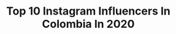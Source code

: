 ---
title: Top 10 Instagram Influencers In Colombia In 2020
description: >-
  Find top Instagram influencers in Colombia in 2020. Most popular hashtags: # #colores #tb #zen.
platform: Instagram
profiles:
  - username: "soyjorgebernal"
    fullname: >-
      Jorge Bernal
    location: "Colombia"
    followers: 7099
    engagement: 1763
    commentsToLikes: 0.180423
    id: ck9hcvq9an61y0j78ktzkrs7w
    verified: false
    hashtags: "#happybirthday, #mejoresamigos, #like, #tbt"
  - username: "soydylann"
    fullname: >-
      dylan🦋
    location: "Colombia"
    followers: 34128
    engagement: 1472
    commentsToLikes: 0.111269
    id: ck9whicx4xzqs0j78f2zsqtww
    verified: false
    hashtags: ""
  - username: "heavy_rada"
    fullname: >-
      𝙃 𝙀 𝘼 𝙑 𝙔   𝙍 𝘼 𝘿 𝘼 💜
    location: "Colombia"
    followers: 23858
    engagement: 1283
    commentsToLikes: 0.104026
    id: ck0w3ll1wu0zb0i19ln6iuvj4
    verified: false
    hashtags: "#felizdiadelni, #1million, #colores"
  - username: "sofisalazarh"
    fullname: >-
      Sofía Salazar 👸
    location: "Colombia"
    followers: 65004
    engagement: 1259
    commentsToLikes: 0.089272
    id: ck5ch3q9qq1zq0i11ahgq3nbf
    verified: false
    hashtags: ""
  - username: "folliedolliebeaute"
    fullname: >-
      #FollieDollieTips 🌿 كارلا
    location: "Colombia"
    followers: 62727
    engagement: 1175
    commentsToLikes: 0.204695
    id: ck15qy8xd58i10i199uk0b5pn
    verified: false
    hashtags: "#wedontknowher, #abhxamrezy, #follielivexmacpanama, #makeup"
  - username: "_zenzei_"
    fullname: >-
      Z E N Z E I
    location: "Colombia"
    followers: 46429
    engagement: 973
    commentsToLikes: 0.058436
    id: ck0tvvhv3cyw60i19e11u8igh
    verified: false
    hashtags: "#pegao, #repost, #adn, #zen"
  - username: "santicastac"
    fullname: >-
      SANTI CASTA
    location: "Colombia"
    followers: 85830
    engagement: 946
    commentsToLikes: 0.060174
    id: ckap5q665cotb0i78vhymhvpd
    verified: false
    hashtags: "#colores, #midas"
  - username: "creexart"
    fullname: >-
      CreexArt ⚡️ El Crack
    location: "Colombia"
    followers: 114212
    engagement: 758
    commentsToLikes: 1.242246
    id: ck5ci7rots69i0i11bjl8bnhr
    verified: false
    hashtags: "#pride"
  - username: "angiedayc"
    fullname: >-
      Sam
    location: "Colombia"
    followers: 168892
    engagement: 637
    commentsToLikes: 0.104820
    id: ck6u1mqkfmo0y0j71026ueluq
    verified: false
    hashtags: "#coronavirus, #mamacita"
  - username: "andresitoow"
    fullname: >-
      Andres Figueroa
    location: "Colombia"
    followers: 126460
    engagement: 2398
    commentsToLikes: 0.051558
    id: ck8wep9kaeeol0j788dpgbz7n
    verified: false
    hashtags: ""
cities:
  - name: Bogotá
    link: /instagram/colombia/bogota
  - name: Cali
    link: /instagram/colombia/cali
  - name: Medellín
    link: /instagram/colombia/medellin
---